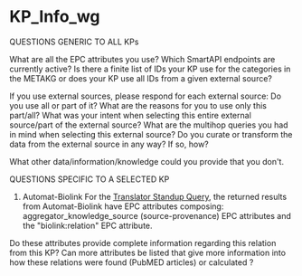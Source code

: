 # KP_Info_wg

QUESTIONS GENERIC TO ALL KPs

What are all the EPC attributes you use?
Which SmartAPI endpoints are currently active?
Is there a finite list of IDs your KP use for the categories in the METAKG or does your KP use all IDs from a given external source?

If you use external sources, please respond for each external source:
   Do you use all or part of it?
   What are the reasons for you to use only this part/all?
   What was your intent when selecting this entire external source/part of the external source?
   What are the multihop queries you had in mind when selecting this external source?
   Do you curate or transform the data from the external source in any way? If so, how?
   
What other data/information/knowledge could you provide that you don't.


QUESTIONS SPECIFIC TO A SELECTED KP

1. Automat-Biolink
For the [Translator Standup Query](https://github.com/NCATSTranslator/testing/blob/main/ars-requests/not-none/1.2/mvpHuntington.json), the returned results from Automat-Biolink have EPC attributes composing: aggregator_knowledge_source (source-provenance) EPC attributes and the "biolink:relation" EPC attribute.

Do these attributes provide complete information regarding this relation from this KP? Can more attributes be listed that give more information into how these relations were found (PubMED articles) or calculated ? 

